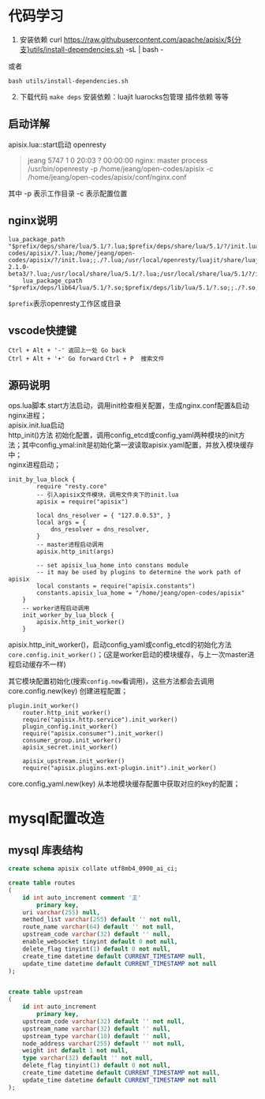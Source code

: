 # 代码学习
1. 安装依赖
curl https://raw.githubusercontent.com/apache/apisix/${分支}utils/install-dependencies.sh -sL | bash -  

或者
```
bash utils/install-dependencies.sh
```

2. 下载代码 
`make deps`  安装依赖：luajit luarocks包管理  插件依赖 等等

## 启动详解
apisix.lua::start启动 openresty

> jeang       5747       1  0 20:03 ?        00:00:00 nginx: master process /usr/bin/openresty -p /home/jeang/open-codes/apisix -c /home/jeang/open-codes/apisix/conf/nginx.conf

其中 -p 表示工作目录
-c 表示配置位置

## nginx说明
```
lua_package_path  "$prefix/deps/share/lua/5.1/?.lua;$prefix/deps/share/lua/5.1/?/init.lua;/home/jeang/open-codes/apisix/?.lua;/home/jeang/open-codes/apisix/?/init.lua;;./?.lua;/usr/local/openresty/luajit/share/luajit-2.1.0-beta3/?.lua;/usr/local/share/lua/5.1/?.lua;/usr/local/share/lua/5.1/?/init.lua;/usr/local/openresty/luajit/share/lua/5.1/?.lua;/usr/local/openresty/luajit/share/lua/5.1/?/init.lua;;";
    lua_package_cpath "$prefix/deps/lib64/lua/5.1/?.so;$prefix/deps/lib/lua/5.1/?.so;;./?.so;/usr/local/lib/lua/5.1/?.so;/usr/local/openresty/luajit/lib/lua/5.1/?.so;/usr/local/lib/lua/5.1/loadall.so;";
```

`$prefix`表示openresty工作区或目录

## vscode快捷键
`Ctrl + Alt + '-' 返回上一处 Go back`  
`Ctrl + Alt + '+' Go forward`
`Ctrl + P  搜索文件`

## 源码说明
ops.lua脚本 start方法启动，调用init检查相关配置，生成nginx.conf配置&启动nginx进程；  
apisix.init.lua启动  
http_init()方法 初始化配置，调用config_etcd或config_yaml两种模块的init方法；其中config_ymal:init是初始化第一波读取apisix.yaml配置，并放入模块缓存中；  
nginx进程启动；  
```
init_by_lua_block {
        require "resty.core"
        -- 引入apisix文件模块，调用文件夹下的init.lua       
        apisix = require("apisix")

        local dns_resolver = { "127.0.0.53", }
        local args = {
            dns_resolver = dns_resolver,
        }
        -- master进程启动调用
        apisix.http_init(args)

        -- set apisix_lua_home into constans module
        -- it may be used by plugins to determine the work path of apisix
        local constants = require("apisix.constants")
        constants.apisix_lua_home = "/home/jeang/open-codes/apisix"
    }
    -- worker进程启动调用
    init_worker_by_lua_block {
        apisix.http_init_worker()
    }
```
apisix.http_init_worker()，启动config_yaml或config_etcd的初始化方法`core.config.init_worker()`；(这是worker启动的模块缓存，与上一次master进程启动缓存不一样)   

其它模块配置初始化(搜索`config.new`看调用)，这些方法都会去调用core.config.new(key) 创建进程配置；  
```
plugin.init_worker()
    router.http_init_worker()
    require("apisix.http.service").init_worker()
    plugin_config.init_worker()
    require("apisix.consumer").init_worker()
    consumer_group.init_worker()
    apisix_secret.init_worker()

    apisix_upstream.init_worker()
    require("apisix.plugins.ext-plugin.init").init_worker()
```

core.config_yaml.new(key) 从本地模块缓存配置中获取对应的key的配置；  


# mysql配置改造
## mysql 库表结构
```sql
create schema apisix collate utf8mb4_0900_ai_ci;

create table routes
(
	id int auto_increment comment '主'
		primary key,
	uri varchar(255) null,
	method_list varchar(255) default '' not null,
	route_name varchar(64) default '' not null,
	upstream_code varchar(32) default '' null,
	enable_websocket tinyint default 0 not null,
	delete_flag tinyint(1) default 0 not null,
	create_time datetime default CURRENT_TIMESTAMP null,
	update_time datetime default CURRENT_TIMESTAMP not null
);


create table upstream
(
	id int auto_increment
		primary key,
	upstream_code varchar(32) default '' not null,
	upstream_name varchar(32) default '' null,
	upstream_type varchar(10) default '' null,
	node_address varchar(255) default '' not null,
	weight int default 1 not null,
	type varchar(32) default '' not null,
	delete_flag tinyint(1) default 0 not null,
	create_time datetime default CURRENT_TIMESTAMP not null,
	update_time datetime default CURRENT_TIMESTAMP not null
);


```



